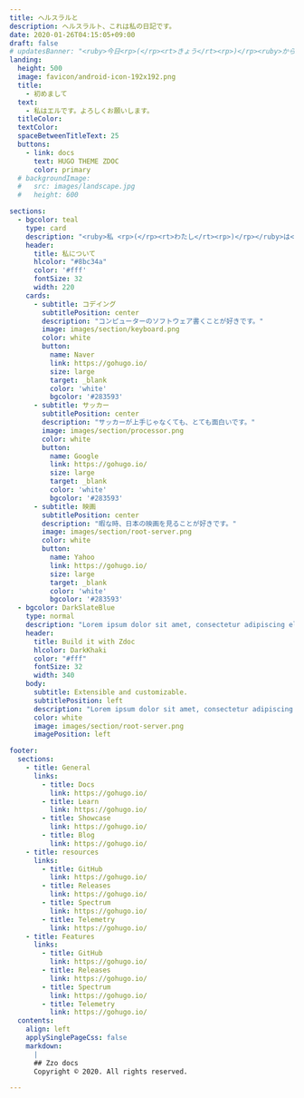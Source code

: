 ```yaml
---
title: ヘルスラルと
description: ヘルスラルト、これは私の日記です。
date: 2020-01-26T04:15:05+09:00
draft: false
# updatesBanner: "<ruby>今日<rp>(</rp><rt>きょう</rt><rp>)</rp><ruby>から、&nbsp; [ここで](https://kva.github.io/) &nbsp; <ruby>書<rp>(</rp><rt>か</rt><rp>)</rp><ruby>く<ruby>始<rp>(</rp><rt>はじ</rt><rp>)</rp><ruby>まります。" 
landing:
  height: 500
  image: favicon/android-icon-192x192.png
  title:
    - 初めまして
  text:
    - 私はエルです。よろしくお願いします。
  titleColor:
  textColor:
  spaceBetweenTitleText: 25
  buttons:
    - link: docs
      text: HUGO THEME ZDOC
      color: primary
  # backgroundImage: 
  #   src: images/landscape.jpg
  #   height: 600

sections:
  - bgcolor: teal
    type: card
    description: "<ruby>私 <rp>(</rp><rt>わたし</rt><rp>)</rp></ruby>は<ruby>日本語 <rp>(</rp><rt>にほんご</rt><rp>)</rp></ruby>を<ruby>勉強 <rp>(</rp><rt>べんきょう</rt><rp>)</rp></ruby>しています。<ruby>日本語 <rp>(</rp><rt>にほんご</rt><rp>)</rp></ruby>が上手になるように願っています。私の趣味は"
    header: 
      title: 私について
      hlcolor: "#8bc34a"
      color: '#fff'
      fontSize: 32
      width: 220
    cards:
      - subtitle: コデイング
        subtitlePosition: center
        description: "コンピューターのソフトウェア書くことが好きです。"
        image: images/section/keyboard.png
        color: white
        button: 
          name: Naver
          link: https://gohugo.io/
          size: large
          target: _blank
          color: 'white'
          bgcolor: '#283593'
      - subtitle: サッカー
        subtitlePosition: center
        description: "サッカーが上手じゃなくても、とても面白いです。"
        image: images/section/processor.png
        color: white
        button: 
          name: Google
          link: https://gohugo.io/
          size: large
          target: _blank
          color: 'white'
          bgcolor: '#283593'
      - subtitle: 映画
        subtitlePosition: center
        description: "暇な時、日本の映画を見ることが好きです。"
        image: images/section/root-server.png
        color: white
        button: 
          name: Yahoo
          link: https://gohugo.io/
          size: large
          target: _blank
          color: 'white'
          bgcolor: '#283593'
  - bgcolor: DarkSlateBlue
    type: normal
    description: "Lorem ipsum dolor sit amet, consectetur adipiscing elit. Fusce id eleifend erat. Integer eget mattis augue. Suspendisse semper laoreet tortor sed convallis. Nulla ac euismod lorem"
    header:
      title: Build it with Zdoc
      hlcolor: DarkKhaki
      color: "#fff"
      fontSize: 32
      width: 340
    body:
      subtitle: Extensible and customizable.
      subtitlePosition: left
      description: "Lorem ipsum dolor sit amet, consectetur adipiscing elit. Fusce id eleifend erat. Integer eget mattis augue. Suspendisse semper laoreet tortor sed convallis. Nulla ac euismod lorem"
      color: white
      image: images/section/root-server.png
      imagePosition: left

footer:
  sections:
    - title: General
      links:
        - title: Docs
          link: https://gohugo.io/
        - title: Learn
          link: https://gohugo.io/
        - title: Showcase
          link: https://gohugo.io/
        - title: Blog
          link: https://gohugo.io/
    - title: resources
      links:
        - title: GitHub
          link: https://gohugo.io/
        - title: Releases
          link: https://gohugo.io/
        - title: Spectrum
          link: https://gohugo.io/
        - title: Telemetry
          link: https://gohugo.io/
    - title: Features
      links:
        - title: GitHub
          link: https://gohugo.io/
        - title: Releases
          link: https://gohugo.io/
        - title: Spectrum
          link: https://gohugo.io/
        - title: Telemetry
          link: https://gohugo.io/
  contents: 
    align: left
    applySinglePageCss: false
    markdown:
      |
      ## Zzo docs
      Copyright © 2020. All rights reserved.

---
```

